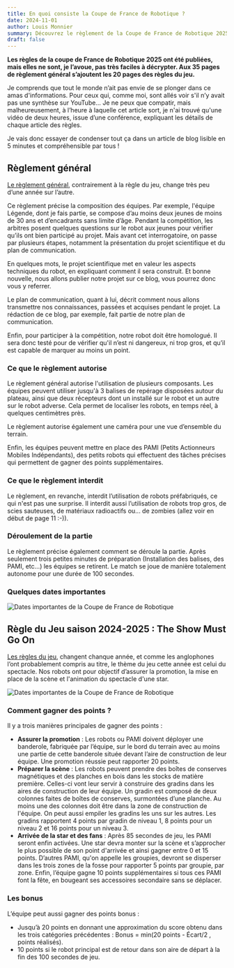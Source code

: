 ```yaml
---
title: En quoi consiste la Coupe de France de Robotique ?
date: 2024-11-01
author: Louis Monnier
summary: Découvrez le règlement de la Coupe de France de Robotique 2025 en 5 minutes.
draft: false
---
```


**Les règles de la coupe de France de Robotique 2025 ont été publiées, mais elles ne sont, je l’avoue, pas très faciles à décrypter. Aux 35 pages de règlement général s’ajoutent les 20 pages des règles du jeu.** 

Je comprends que tout le monde n’ait pas envie de se plonger dans ce amas d'informations. Pour ceux qui, comme moi, sont allés voir s'il n’y avait pas une synthèse sur YouTube… Je ne peux que compatir, mais malheureusement, à l’heure à laquelle cet article sort, je n'ai trouvé qu'une vidéo de deux heures, issue d’une conférence, expliquant les détails de chaque article des règles. 

Je vais donc essayer de condenser tout ça dans un article de blog lisible en 5 minutes et compréhensible par tous !



## Règlement général

[Le règlement général](https://www.eurobot.org/wp-content/uploads/2024/10/Eurobot_General_Rules.pdf), contrairement à la règle du jeu, change très peu d’une année sur l’autre.

Ce règlement précise la composition des équipes. Par exemple, l'équipe Légende, dont je fais partie, se compose d’au moins deux jeunes de moins de 30 ans et d’encadrants sans limite d’âge. Pendant la compétition, les arbitres posent quelques questions sur le robot aux jeunes pour vérifier qu’ils ont bien participé au projet. Mais avant cet interrogatoire, on passe par plusieurs étapes, notamment la présentation du projet scientifique et du plan de communication.

En quelques mots, le projet scientifique met en valeur les aspects techniques du robot, en expliquant comment il sera construit. Et bonne nouvelle, nous allons publier notre projet sur ce blog, vous pourrez donc vous y referrer. 

Le plan de communication, quant à lui, décrit comment nous allons transmettre nos connaissances, passées et acquises pendant le projet. La rédaction de ce blog, par exemple, fait partie de notre plan de communication.

Enfin, pour participer à la compétition, notre robot doit être homologué. Il sera donc testé pour de vérifier qu'il n’est ni dangereux, ni trop gros, et qu’il est capable de marquer au moins un point.

### Ce que le règlement autorise

Le règlement général autorise l'utilisation de plusieurs composants. Les équipes peuvent utiliser jusqu'à 3 balises de repérage disposées autour du plateau, ainsi que deux récepteurs dont un installé sur le robot et un autre sur le robot adverse. Cela permet de localiser les robots, en temps réel, à quelques centimètres près.

Le règlement autorise également une caméra pour une vue d’ensemble du terrain.

Enfin, les équipes peuvent mettre en place des PAMI (Petits Actionneurs Mobiles Indépendants), des petits robots qui effectuent des tâches précises qui permettent de gagner des points supplémentaires.

### Ce que le règlement interdit

Le règlement, en revanche, interdit l’utilisation de robots préfabriqués, ce qui n'est pas une surprise. Il interdit aussi l’utilisation de robots trop gros, de scies sauteuses, de matériaux radioactifs ou... de zombies (allez voir en début de page 11 :-)).

### Déroulement de la partie

Le règlement précise également comment se déroule la partie. Après seulement trois petites minutes de préparation (Installation des balises, des PAMI, etc…) les équipes se retirent. Le match se joue de manière totalement autonome pour une durée de 100 secondes.

### Quelques dates importantes


![Dates importantes de la Coupe de France de Robotique](/blog-images/20241101-en-quoi-consiste-la-coupe-de-france-de-robotique/Poolzor.png)


## Règle du Jeu saison 2024-2025 : The Show Must Go On

[Les règles du jeu](https://www.eurobot.org/wp-content/uploads/2024/10/Eurobot2025_Rules.pdf), changent chanque année, et comme les anglophones l’ont probablement compris au titre, le thème du jeu cette année est celui du spectacle.
Nos robots ont pour objectif d’assurer la promotion, la mise en place de la scène et l'animation du spectacle d'une star.

![Dates importantes de la Coupe de France de Robotique](/blog-images/20241101-en-quoi-consiste-la-coupe-de-france-de-robotique/regles-dans-son-air-de-jeu.png)

### Comment gagner des points ?

Il y a trois manières principales de gagner des points :

- **Assurer la promotion** : Les robots ou PAMI doivent déployer une banderole, fabriquée par l’équipe, sur le bord du terrain avec au moins une partie de cette banderole située devant l’aire de construction de leur équipe. Une promotion réussie peut rapporter 20 points.
- **Préparer la scène** : Les robots peuvent prendre des boîtes de conserves magnétiques et des planches en bois dans les stocks de matière première. Celles-ci vont leur servir à construire des gradins dans les aires de construction de leur équipe. Un gradin est composé de deux colonnes faites de boîtes de conserves, surmontées d’une planche. Au moins une des colonnes doit être dans la zone de construction de l'équipe. On peut aussi empiler les gradins les uns sur les autres. Les gradins rapportent 4 points par gradin de niveau 1, 8 points pour un niveau 2 et 16 points pour un niveau 3.
- **Arrivée de la star et des fans** : Après 85 secondes de jeu, les PAMI seront enfin activées. Une star devra monter sur la scène et s’approcher le plus possible de son point d'arrivée et ainsi gagner entre 0 et 15 points. D’autres PAMI, qu'on appelle les groupies, devront se disperser dans les trois zones de la fosse pour rapporter 5 points par groupie, par zone. Enfin, l’équipe gagne 10 points supplémentaires si tous ces PAMI font la fête, en bougeant ses accessoires secondaire sans se déplacer.

### Les bonus

L’équipe peut aussi gagner des points bonus :
- Jusqu’à 20 points en donnant une approximation du score obtenu dans les trois catégories précédentes : Bonus = min(20 points - Écart/2 , points réalisés). 
- 10 points si le robot principal est de retour dans son aire de départ à la fin des 100 secondes de jeu.
